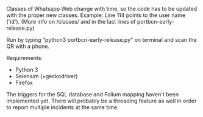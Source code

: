 Classes of Whatsapp Web change with time, so the code has to be updated with the proper new classes. Example: Line 114 points to the user name ('id'). (More info on /classes/ and in the last lines of portbcn-early-release.py)

Run by typing "python3 portbcn-early-release.py" on terminal and scan the QR with a phone.

Requirements:
 - Python 3
 - Selenium (+geckodriver)
 - Firefox


The triggers for the SQL database and Folium mapping haven't been implemented yet. There will probably be a threading feature as well in order to report multiple incidents at the same time.
